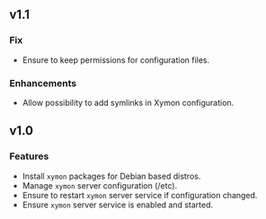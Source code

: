 ## v1.1

### Fix
* Ensure to keep permissions for configuration files.

### Enhancements
* Allow possibility to add symlinks in Xymon configuration.

## v1.0

### Features
* Install `xymon` packages for Debian based distros.
* Manage `xymon` server configuration (/etc).
* Ensure to restart `xymon` server service if configuration changed.
* Ensure `xymon` server service is enabled and started.
